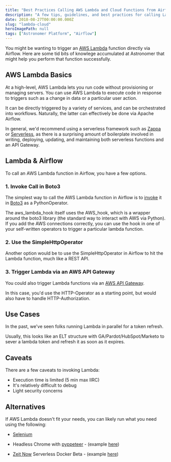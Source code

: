 ```yaml
---
title: "Best Practices Calling AWS Lambda and Cloud Functions from Airflow"
description: "A few tips, guidelines, and best practices for calling Lambda and Cloud functions from Airflow"
date: 2018-08-27T00:00:00.000Z
slug: "lambda-cloud"
heroImagePath: null
tags: ["Astronomer Platform", "Airflow"]
---
```


You might be wanting to trigger an [AWS Lambda](https://goo.gl/zYGM7L) function directly via Airflow. Here are some tid bits of knowlege accumulated at Astronomer that might help you perform that function successfully. 

## AWS Lambda Basics

At a high-level, AWS Lambda lets you run code without provisioning or managing servers. You can use AWS Lambda to execute code in response to triggers such as a change in data or a particular user action.

It can be directly triggered by a variety of services, and can be orchestrated into workflows. Naturally, the latter can effectively be done via Apache Airflow. 

In general, we'd recommend using a serverless framework such as [Zappa](https://www.zappa.io/) or [Serverless](https://serverless.com/), as there is a surprising amount of boilerplate involved in writing, deploying, updating, and maintaining both serverless functions and an API Gateway. 

## Lambda & Airflow

To call an AWS Lambda function in Airflow, you have a few options.

### 1. Invoke Call in Boto3

The simplest way to call the AWS Lambda function in Airflow is to [invoke](https://boto3.readthedocs.io/en/latest/reference/services/lambda.html#Lambda.Client.invoke) it in [Boto3](https://aws.amazon.com/sdk-for-python/) as a PythonOperator.

The aws_lambda_hook itself uses the AWS_hook, which is a wrapper around the boto3 library (the standard way to interact with AWS via Python). If you add the AWS connections correctly, you can use the hook in one of your self-written operators to trigger a particular lambda function. 

### 2. Use the SimpleHttpOperator

Another option would be to use the SimpleHttpOperator in Airflow to hit the Lambda function, much like a REST API. 

### 3. Trigger Lambda via an AWS API Gateway

You could also trigger Lambda functions via an [AWS API Gateway](https://docs.aws.amazon.com/apigateway/latest/developerguide/getting-started-with-lambda-integration.html). 

In this case, you'd use the HTTP-Operator as a starting point, but would also have to handle HTTP-Authorization. 

## Use Cases

In the past, we've seen folks running Lambda in parallel for a token refresh.

Usually, this looks like an ELT structure with GA/Pardot/HubSpot/Marketo to sever a lambda token and refresh it as soon as it expires. 

## Caveats

There are a few caveats to invoking Lambda:

- Execution time is limited (5 min max IIRC)
- It's relatively difficult to debug
- Light security concerns

## Alternatives 

If AWS Lambda doesn't fit your needs, you can likely run what you need using the following:

-  [Selenium](https://seleniumhq.github.io/selenium/docs/api/py/)
- Headless Chrome with [pyppeteer](https://github.com/miyakogi/pyppeteer) - (example [here](https://duo.com/decipher/driving-headless-chrome-with-python))

- [Zeit Now](https://zeit.co/blog/serverless-docker) Serverless
Docker Beta - (example [here](https://github.com/zeit/now-examples/tree/master/python-flask>))
